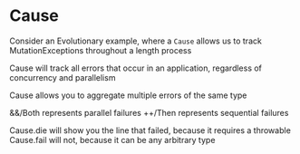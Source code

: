 # Cause

Consider an Evolutionary example, where a `Cause` allows us to track 
MutationExceptions throughout a length process

Cause will track all errors that occur in an application, regardless of concurrency and parallelism

Cause allows you to aggregate multiple errors of the same type

&&/Both represents parallel failures
++/Then represents sequential failures

Cause.die will show you the line that failed, because it requires a throwable
Cause.fail will not, because it can be any arbitrary type
